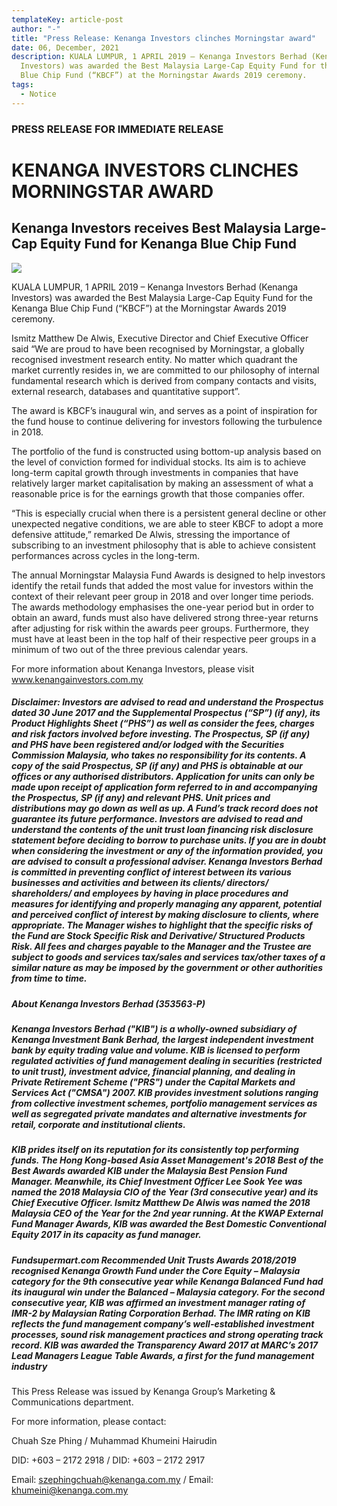 ```yaml
---
templateKey: article-post
author: "-"
title: "Press Release: Kenanga Investors clinches Morningstar award"
date: 06, December, 2021
description: KUALA LUMPUR, 1 APRIL 2019 – Kenanga Investors Berhad (Kenanga
  Investors) was awarded the Best Malaysia Large-Cap Equity Fund for the Kenanga
  Blue Chip Fund (“KBCF”) at the Morningstar Awards 2019 ceremony.
tags:
  - Notice
---
```

### PRESS RELEASE FOR IMMEDIATE RELEASE

# KENANGA INVESTORS CLINCHES MORNINGSTAR AWARD

## Kenanga Investors receives Best Malaysia Large-Cap Equity Fund for Kenanga Blue Chip Fund

![](/img/2019-04-01-press-release-morningstar-awards-2019.png)

KUALA LUMPUR, 1 APRIL 2019 – Kenanga Investors Berhad (Kenanga Investors) was awarded the Best Malaysia Large-Cap Equity Fund for the Kenanga Blue Chip Fund (“KBCF”) at the Morningstar Awards 2019 ceremony.

Ismitz Matthew De Alwis, Executive Director and Chief Executive Officer said “We are proud to have been recognised by Morningstar, a globally recognised investment research entity. No matter which quadrant the market currently resides in, we are committed to our philosophy of internal fundamental research which is derived from company contacts and visits, external research, databases and quantitative support”.

The award is KBCF’s inaugural win, and serves as a point of inspiration for the fund house to continue delivering for investors following the turbulence in 2018.

The portfolio of the fund is constructed using bottom-up analysis based on the level of conviction formed for individual stocks. Its aim is to achieve long-term capital growth through investments in companies that have relatively larger market capitalisation by making an assessment of what a reasonable price is for the earnings growth that those companies offer.

“This is especially crucial when there is a persistent general decline or other unexpected negative conditions, we are able to steer KBCF to adopt a more defensive attitude,” remarked De Alwis, stressing the importance of subscribing to an investment philosophy that is able to achieve consistent performances across cycles in the long-term.

The annual Morningstar Malaysia Fund Awards is designed to help investors identify the retail funds that added the most value for investors within the context of their relevant peer group in 2018 and over longer time periods. The awards methodology emphasises the one-year period but in order to obtain an award, funds must also have delivered strong three-year returns after adjusting for risk within the awards peer groups. Furthermore, they must have at least been in the top half of their respective peer groups in a minimum of two out of the three previous calendar years.

For more information about Kenanga Investors, please visit www.kenangainvestors.com.my

##### Disclaimer: Investors are advised to read and understand the Prospectus dated 30 June 2017 and the Supplemental Prospectus (“SP”) (if any), its Product Highlights Sheet (“PHS”) as well as consider the fees, charges and risk factors involved before investing. The Prospectus, SP (if any) and PHS have been registered and/or lodged with the Securities Commission Malaysia, who takes no responsibility for its contents. A copy of the said Prospectus, SP (if any) and PHS is obtainable at our offices or any authorised distributors. Application for units can only be made upon receipt of application form referred to in and accompanying the Prospectus, SP (if any) and relevant PHS. Unit prices and distributions may go down as well as up. A Fund’s track record does not guarantee its future performance. Investors are advised to read and understand the contents of the unit trust loan financing risk disclosure statement before deciding to borrow to purchase units. If you are in doubt when considering the investment or any of the information provided, you are advised to consult a professional adviser. Kenanga Investors Berhad is committed in preventing conflict of interest between its various businesses and activities and between its clients/ directors/ shareholders/ and employees by having in place procedures and measures for identifying and properly managing any apparent, potential and perceived conflict of interest by making disclosure to clients, where appropriate. The Manager wishes to highlight that the specific risks of the Fund are Stock Specific Risk and Derivative/ Structured Products Risk. All fees and charges payable to the Manager and the Trustee are subject to goods and services tax/sales and services tax/other taxes of a similar nature as may be imposed by the government or other authorities from time to time.

##### About Kenanga Investors Berhad (353563-P)

##### Kenanga Investors Berhad ("KIB") is a wholly-owned subsidiary of Kenanga Investment Bank Berhad, the largest independent investment bank by equity trading value and volume. KIB is licensed to perform regulated activities of fund management dealing in securities (restricted to unit trust), investment advice, financial planning, and dealing in Private Retirement Scheme ("PRS") under the Capital Markets and Services Act ("CMSA") 2007. KIB provides investment solutions ranging from collective investment schemes, portfolio management services as well as segregated private mandates and alternative investments for retail, corporate and institutional clients.

##### KIB prides itself on its reputation for its consistently top performing funds. The Hong Kong-based Asia Asset Management's 2018 Best of the Best Awards awarded KIB under the Malaysia Best Pension Fund Manager. Meanwhile, its Chief Investment Officer Lee Sook Yee was named the 2018 Malaysia CIO of the Year (3rd consecutive year) and its Chief Executive Officer. Ismitz Matthew De Alwis was named the 2018 Malaysia CEO of the Year for the 2nd year running. At the KWAP External Fund Manager Awards, KIB was awarded the Best Domestic Conventional Equity 2017 in its capacity as fund manager.

##### Fundsupermart.com Recommended Unit Trusts Awards 2018/2019 recognised Kenanga Growth Fund under the Core Equity – Malaysia category for the 9th consecutive year while Kenanga Balanced Fund had its inaugural win under the Balanced – Malaysia category. For the second consecutive year, KIB was affirmed an investment manager rating of IMR-2 by Malaysian Rating Corporation Berhad. The IMR rating on KIB reflects the fund management company’s well-established investment processes, sound risk management practices and strong operating track record. KIB was awarded the Transparency Award 2017 at MARC’s 2017 Lead Managers League Table Awards, a first for the fund management industry

This Press Release was issued by Kenanga Group’s Marketing & Communications department.

For more information, please contact:

Chuah Sze Phing / Muhammad Khumeini Hairudin

DID: +603 – 2172 2918 / DID: +603 – 2172 2917

Email: szephingchuah@kenanga.com.my / Email: khumeini@kenanga.com.my
